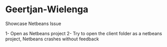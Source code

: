 # Geertjan-Wielenga
Showcase Netbeans Issue


1- Open as Netbeans project
2- Try to open the client folder as a netbeans project, Netbeans crashes without feedback

